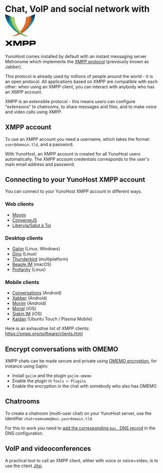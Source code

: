 # Chat, VoIP and social network with <img src="/images/XMPP_logo.png" width=100>

YunoHost comes installed by default with an instant messaging server Metronome which implements the [XMPP protocol](https://en.wikipedia.org/wiki/Extensible_Messaging_and_Presence_Protocol) (previously known as Jabber).

This protocol is already used by millions of people around the world - it is an open protocol. All applications based on XMPP are compatible with each other: when using an XMPP client, you can interact with anybody who has an XMPP account.

XMPP is an extensible protocol - this means users can configure "extensions" to chatrooms, to share messages and files, and to make voice and video calls using XMPP.

## XMPP account

To use an XMPP account you need a username, which takes the format: `user@domain.tld`, and a password.

With YunoHost, an XMPP account is created for all YunoHost users automatically. The XMPP account credentials corresponds to the user's main email address and password.

## Connecting to your YunoHost XMPP account

You can connect to your YunoHost XMPP account in different ways.

### Web clients

- [Movim](https://movim.eu)
- [ConverseJS](https://conversejs.org/)
- [Libervia/Salut à Toi](https://salut-a-toi.org/)

### Desktop clients

- [Gajim](http://gajim.org/) (Linux, Windows)
- [Dino](https://dino.im) (Linux)
- [Thunderbird](https://www.thunderbird.net/fr/) (multiplatform)
- [Beagle IM](https://beagle.im/) (macOS)
- [Profanity](https://profanity-im.github.io/) (Linux)

### Mobile clients

- [Conversations](https://conversations.im/) (Android)
- [Xabber](http://xabber.com) (Android)
- [Movim](https://movim.eu) (Android)
- [Monal](https://monal.im/) (iOS)
- [Siskin IM](https://siskin.im/) (iOS)
- [Kaidan](https://www.kaidan.im/) (Ubuntu Touch / Plasma Mobile)

Here is an exhaustive list of XMPP clients: https://xmpp.org/software/clients.html

## Encrypt conversations with OMEMO

XMPP chats can be made secure and private using [OMEMO encryption](https://xmpp.org/extensions/xep-0384.html), for instance using Gajim:
- Install `gajim` and the plugin `gajim-omemo`
- Enable the plugin in `Tools > Plugins`
- Enable the encryption in the chat with somebody who also has OMEMO

## Chatrooms

To create a chatroom (multi-user chat) on your YunoHost server, use the identifier `chatroomname@muc.yourdomain.tld`.

For this to work you need to [add the corresponding `muc.` DNS record](/dns_config) in the DNS configuration.

## VoIP and videoconferences

A practical tool to call an XMPP client, either with voice or voice+video, is to use the client [Jitsi](http://jitsi.org/).
